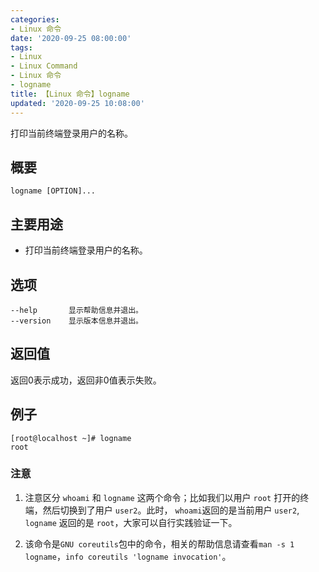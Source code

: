 ```yaml
---
categories:
- Linux 命令
date: '2020-09-25 08:00:00'
tags:
- Linux
- Linux Command
- Linux 命令
- logname
title: 【Linux 命令】logname
updated: '2020-09-25 10:08:00'
---
```


打印当前终端登录用户的名称。

## 概要

```shell
logname [OPTION]...
```

## 主要用途

- 打印当前终端登录用户的名称。

## 选项

```shell
--help       显示帮助信息并退出。
--version    显示版本信息并退出。
```

## 返回值

返回0表示成功，返回非0值表示失败。

## 例子

```shell
[root@localhost ~]# logname
root
```

### 注意

1. 注意区分 `whoami` 和 `logname` 这两个命令；比如我们以用户 `root` 打开的终端，然后切换到了用户 `user2`。此时， `whoami`返回的是当前用户 `user2`, `logname` 返回的是 `root`，大家可以自行实践验证一下。

2. 该命令是`GNU coreutils`包中的命令，相关的帮助信息请查看`man -s 1 logname`，`info coreutils 'logname invocation'`。

<!-- Linux命令行搜索引擎：https://jaywcjlove.github.io/linux-command/ -->
